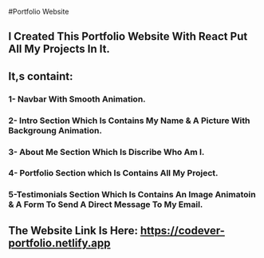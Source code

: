 #Portfolio Website
## I Created This Portfolio Website With React Put All My Projects In It.
## It,s containt:
### 1- Navbar With Smooth Animation.
### 2- Intro Section Which Is Contains My Name & A Picture With Backgroung Animation.
### 3- About Me Section Which Is Discribe Who Am I.
### 4- Portfolio Section which Is Contains All My Project.
### 5-Testimonials Section Which Is Contains An Image Animatoin & A Form To Send A Direct Message To My Email.

## The Website Link Is Here: https://codever-portfolio.netlify.app
